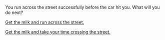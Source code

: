 You run across the street successfully before the car hit you. What will you do next?

[Get the milk and run across the street.](/1-1-1-1PART.md)

[Get the milk and take your time crossing the street.](/1-1-1-2PART.md)
